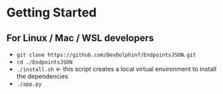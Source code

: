 # Getting Started

## For Linux / Mac / WSL developers
- `git clone https://github.com/DevDolphin7/EndpointsJSON.git`
- `cd ./EndpointsJSON`
- `./install.sh` <- this script creates a local virtual environment to install the dependencies
- `./app.py`